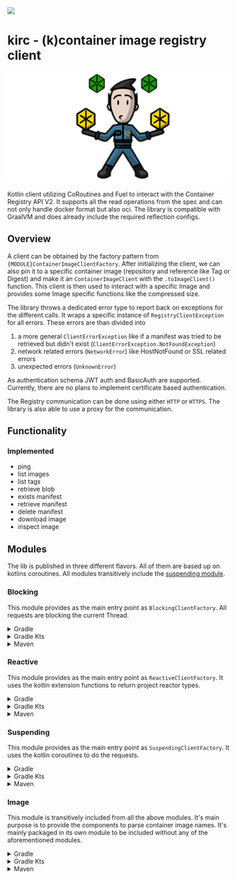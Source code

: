 [![](https://jitpack.io/v/cmdjulian/kirc.svg)](https://jitpack.io/#cmdjulian/kirc)

# kirc - (k)container image registry client

![kirc](./logo.png)

Kotlin client utilizing CoRoutines and Fuel to interact with the Container Registry API V2.
It supports all the read operations from the spec and can not only handle docker format but also oci.
The library is compatible with GraalVM and does already include the required reflection configs.

## Overview

A client can be obtained by the factory pattern from `{MODULE}ContainerImageClientFactory`.
After initializing the client, we can also pin it to a specific container image (repository and reference like Tag or
Digest) and make it an `ContainerImageClient` with the `.toImageClient()` function. This client is then used to interact
with a specific Image and provides some Image specific functions like the compressed size.

The library throws a dedicated error type to report back on exceptions for the different calls. It wraps a specific
instance of `RegistryClientException` for all errors. These errors are than divided into

1. a more general `ClientErrorException` like if a manifest was tried to be retrieved but didn't exist
   (`ClientErrorException.NotFoundException`)
2. network related errors (`NetworkError`) like HostNotFound or SSL related errors
3. unexpected errors (`UnknownError`)

As authentication schema JWT auth and BasicAuth are supported. Currently, there are no plans to implement certificate
based authentication.

The Registry communication can be done using either `HTTP` or `HTTPS`. The library is also able to use a proxy for the
communication.

## Functionality

### Implemented

- ping
- list images
- list tags
- retrieve blob
- exists manifest
- retrieve manifest
- delete manifest
- download image
- inspect image

## Modules

The lib is published in three different flavors. All of them are based up on kotlins coroutines. All modules
transitively include the [suspending module](#suspending).

### Blocking

This module provides as the main entry point as `BlockingClientFactory`. All requests are blocking the current Thread.

<details>
<summary>Gradle</summary>

```groovy
repositories {
    maven { url 'https://jitpack.io' }
}


dependencies {
    implementation 'com.github.cmdjulian.kirc:blocking:{VERSION}'
}
```

</details>

<details>
<summary>Gradle Kts</summary>

```kotlin
repositories {
    maven(url = "https://jitpack.io")
}


dependencies {
    implementation("com.github.cmdjulian.kirc:blocking:{VERSION}")
}
```

</details>

<details>
<summary>Maven</summary>

```xml

<project xmlns="http://maven.apache.org/POM/4.0.0" xmlns:xsi="http://www.w3.org/2001/XMLSchema-instance"
         xsi:schemaLocation="http://maven.apache.org/POM/4.0.0 http://maven.apache.org/xsd/maven-4.0.0.xsd">

    ...

    <repositories>
        <repository>
            <id>jitpack.io</id>
            <url>https://jitpack.io</url>
        </repository>
    </repositories>

    ...

    <dependencies>
        <dependency>
            <groupId>com.github.cmdjulian.kirc</groupId>
            <artifactId>blocking</artifactId>
            <version>{VERSION}</version>
        </dependency>
    </dependencies>
</project>
```

</details>

### Reactive

This module provides as the main entry point as `ReactiveClientFactory`. It uses the kotlin extension functions to
return project reactor types.

<details>
<summary>Gradle</summary>

```groovy
repositories {
    maven { url 'https://jitpack.io' }
}


dependencies {
    implementation 'com.github.cmdjulian.kirc:reactive:{VERSION}'
}
```

</details>

<details>
<summary>Gradle Kts</summary>

```kotlin
repositories {
    maven(url = "https://jitpack.io")
}


dependencies {
    implementation("com.github.cmdjulian.kirc:reactive:{VERSION}")
}
```

</details>

<details>
<summary>Maven</summary>

```xml

<project xmlns="http://maven.apache.org/POM/4.0.0" xmlns:xsi="http://www.w3.org/2001/XMLSchema-instance"
         xsi:schemaLocation="http://maven.apache.org/POM/4.0.0 http://maven.apache.org/xsd/maven-4.0.0.xsd">

    ...

    <repositories>
        <repository>
            <id>jitpack.io</id>
            <url>https://jitpack.io</url>
        </repository>
    </repositories>

    ...

    <dependencies>
        <dependency>
            <groupId>com.github.cmdjulian.kirc</groupId>
            <artifactId>reactive</artifactId>
            <version>{VERSION}</version>
        </dependency>
    </dependencies>
</project>
```

</details>

### Suspending

This module provides as the main entry point as `SuspendingClientFactory`. It uses the kotlin coroutines to do the
requests.

<details>
<summary>Gradle</summary>

```groovy
repositories {
    maven { url 'https://jitpack.io' }
}


dependencies {
    implementation 'com.github.cmdjulian.kirc:suspending:{VERSION}'
}
```

</details>

<details>
<summary>Gradle Kts</summary>

```kotlin
repositories {
    maven(url = "https://jitpack.io")
}


dependencies {
    implementation("com.github.cmdjulian.kirc:suspending:{VERSION}")
}
```

</details>

<details>
<summary>Maven</summary>

```xml

<project xmlns="http://maven.apache.org/POM/4.0.0" xmlns:xsi="http://www.w3.org/2001/XMLSchema-instance"
         xsi:schemaLocation="http://maven.apache.org/POM/4.0.0 http://maven.apache.org/xsd/maven-4.0.0.xsd">

    ...

    <repositories>
        <repository>
            <id>jitpack.io</id>
            <url>https://jitpack.io</url>
        </repository>
    </repositories>

    ...

    <dependencies>
        <dependency>
            <groupId>com.github.cmdjulian.kirc</groupId>
            <artifactId>suspending</artifactId>
            <version>{VERSION}</version>
        </dependency>
    </dependencies>
</project>
```

</details>

### Image

This module is transitively included from all the above modules. It's main purpose is to provide the components to parse
container image names. It's mainly packaged in its own module to be included without any of the aforementioned modules. 

<details>
<summary>Gradle</summary>

```groovy
repositories {
    maven { url 'https://jitpack.io' }
}


dependencies {
    implementation 'com.github.cmdjulian.kirc:image:{VERSION}'
}
```

</details>

<details>
<summary>Gradle Kts</summary>

```kotlin
repositories {
    maven(url = "https://jitpack.io")
}


dependencies {
    implementation("com.github.cmdjulian.kirc:image:{VERSION}")
}
```

</details>

<details>
<summary>Maven</summary>

```xml

<project xmlns="http://maven.apache.org/POM/4.0.0" xmlns:xsi="http://www.w3.org/2001/XMLSchema-instance"
         xsi:schemaLocation="http://maven.apache.org/POM/4.0.0 http://maven.apache.org/xsd/maven-4.0.0.xsd">

    ...

    <repositories>
        <repository>
            <id>jitpack.io</id>
            <url>https://jitpack.io</url>
        </repository>
    </repositories>

    ...

    <dependencies>
        <dependency>
            <groupId>com.github.cmdjulian.kirc</groupId>
            <artifactId>image</artifactId>
            <version>{VERSION}</version>
        </dependency>
    </dependencies>
</project>
```

</details>